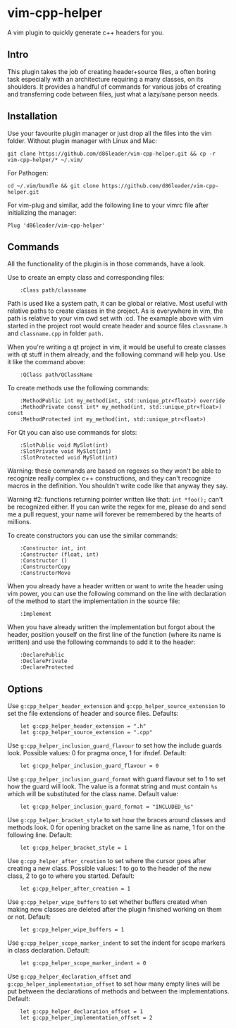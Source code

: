 # vim-cpp-helper

A vim plugin to quickly generate c++ headers for you.

## Intro

This plugin takes the job of creating header+source files, a often boring
task especially with an architecture requiring a many classes, on its
shoulders. It provides a handful of commands for various jobs of creating and
transferring code between files, just what a lazy/sane person needs.

## Installation

Use your favourite plugin manager or just drop all the files into the vim
folder. Without plugin manager with Linux and Mac:
```
git clone https://github.com/d86leader/vim-cpp-helper.git && cp -r vim-cpp-helper/* ~/.vim/
```
For Pathogen:
```
cd ~/.vim/bundle && git clone https://github.com/d86leader/vim-cpp-helper.git
```
For vim-plug and similar, add the following line to your vimrc file after initializing the manager:
```
Plug 'd86leader/vim-cpp-helper'
```

## Commands

All the functionality of the plugin is in those commands, have a look.

Use to create an empty class and corresponding files:
```
	:Class path/classname
```
Path is used like a system path, it can be global or relative. Most useful
with relative paths to create classes in the project. As is everywhere in vim,
the path is relative to your vim cwd set with :cd. The examaple above with vim
started in the project root would create header and source files `classname.h`
and `classname.cpp` in folder `path.`

When you're writing a qt project in vim, it would be useful to create classes
with qt stuff in them already, and the following command will help you. Use it
like the command above:
```
	:QClass path/QClassName
```

To create methods use the following commands:
```
	:MethodPublic int my_method(int, std::unique_ptr<float>) override
	:MethodPrivate const int* my_method(int, std::unique_ptr<float>) const
	:MethodProtected int my_method(int, std::unique_ptr<float>)
```

For Qt you can also use commands for slots:
```
	:SlotPublic void MySlot(int)
	:SlotPrivate void MySlot(int)
	:SlotProtected void MySlot(int)
```

Warning: these commands are based on regexes so they won't be able to
recognize really complex c++ constructions, and they can't recognize macros in
the definition. You shouldn't write code like that anyway they say.

Warning #2: functions returning pointer written like that: `int *foo();` can't
be recognized either. If you can write the regex for me, please do and send me
a pull request, your name will forever be remembered by the hearts of
millions.

To create constructors you can use the similar commands:
```
	:Constructor int, int
	:Constructor (float, int)
	:Constructor ()
	:ConstructorCopy
	:ConstructorMove
```

When you already have a header written or want to write the header using vim
power, you can use the following command on the line with declaration of the
method to start the implementation in the source file:
```
	:Implement
```

When you have already written the implementation but forgot about the header,
position youself on the first line of the function (where its name is written)
and use the following commands to add it to the header:
```
	:DeclarePublic
	:DeclarePrivate
	:DeclareProtected
```

## Options

Use `g:cpp_helper_header_extension` and `g:cpp_helper_source_extension` to set the
file extensions of header and source files. Defaults:
```
	let g:cpp_helper_header_extension = ".h"
	let g:cpp_helper_source_extension = ".cpp"
```

Use `g:cpp_helper_inclusion_guard_flavour` to set how the include guards look.
Possible values: 0 for pragma once, 1 for ifndef. Default:
```
	let g:cpp_helper_inclusion_guard_flavour = 0
```

Use `g:cpp_helper_inclusion_guard_format` with guard flavour set to 1 to set how
the guard will look. The value is a format string and must contain `%s` which
will be substituted for the class name. Default value:
```
	let g:cpp_helper_inclusion_guard_format = "INCLUDED_%s"
```

Use `g:cpp_helper_bracket_style` to set how the braces around classes and
methods look. 0 for opening bracket on the same line as name, 1 for on the
following line. Default:
```
	let g:cpp_helper_bracket_style = 1
```

Use `g:cpp_helper_after_creation` to set where the cursor goes after creating
a new class. Possible values: 1 to go to the header of the new class, 2 to go
to where you started. Default:
```
	let g:cpp_helper_after_creation = 1
```

Use `g:cpp_helper_wipe_buffers` to set whether buffers created when making new
classes are deleted after the plugin finished working on them or not. Default:
```
	let g:cpp_helper_wipe_buffers = 1
```

Use `g:cpp_helper_scope_marker_indent` to set the indent for scope markers in
class declaration. Default:
```
	let g:cpp_helper_scope_marker_indent = 0
```

Use `g:cpp_helper_declaration_offset` and `g:cpp_helper_implementation_offset`
to set how many empty lines will be put between the declarations of methods
and between the implementations. Default:
```
	let g:cpp_helper_declaration_offset = 1
	let g:cpp_helper_implementation_offset = 2
```
